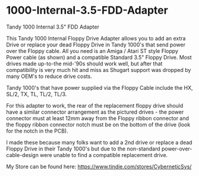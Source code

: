 # 1000-Internal-3.5-FDD-Adapter
Tandy 1000 Internal 3.5" FDD Adapter

This Tandy 1000 Internal Floppy Drive Adapter allows you to add an extra Drive or replace your dead Floppy Drive in Tandy 1000's that send power over the Floppy cable. All you need is an Amiga / Atari ST style Floppy Power cable (as shown) and a compatible Standard 3.5" Floppy Drive. Most drives made up-to-the mid-'90s should work well, but after that compatibility is very much hit and miss as Shugart support was dropped by many OEM's to reduce drive costs.

Tandy 1000's that have power supplied via the Floppy Cable include the HX, SL/2, TX, TL, TL/2, TL/3.

For this adapter to work, the rear of the replacement floppy drive should have a similar connector arrangement as the pictured drives - the power connector must at least 12mm away from the Floppy ribbon connector and the floppy ribbon connector notch must be on the bottom of the drive (look for the notch in the PCB).

I made these because many folks want to add a 2nd drive or replace a dead Floppy Drive in their Tandy 1000's but due to the non-standard power-over-cable-design were unable to find a compatible replacement drive.

My Store can be found here: https://www.tindie.com/stores/CyberneticSys/
